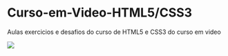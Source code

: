 # Curso-em-Video-HTML5/CSS3
 Aulas exercicios e desafios do curso de HTML5 e CSS3 do curso em video
 <div><img src="https://www.cursoemvideo.com/wp-content/uploads/2019/08/cursoemvideo-logo-branca.png" /></div>
